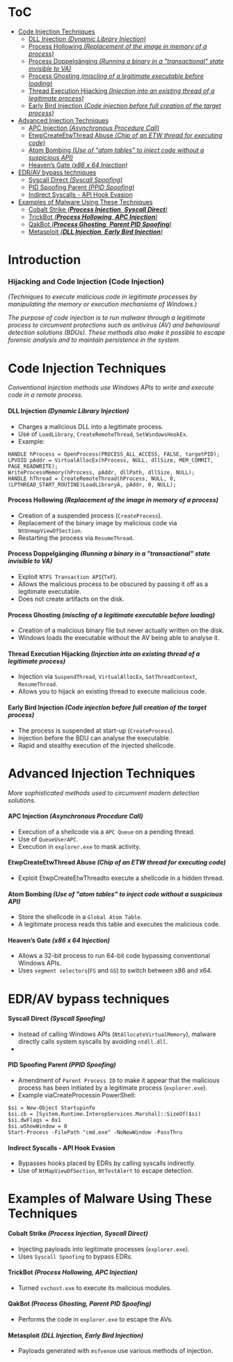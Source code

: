 # ToC
- [Code Injection Techniques](#code-injection-techniques)
  * [DLL Injection *(Dynamic Library Injection)*](#dll-injection---dynamic-library-injection--)
  * [Process Hollowing *(Replacement of the image in memory of a process)*](#process-hollowing---replacement-of-the-image-in-memory-of-a-process--)
  * [Process Doppelgänging *(Running a binary in a "transactional" state invisible to VA)*](#process-doppelg-nging---running-a-binary-in-a--transactional--state-invisible-to-va--)
  * [Process Ghosting *(miscling of a legitimate executable before loading)*](#process-ghosting---miscling-of-a-legitimate-executable-before-loading--)
  * [Thread Execution Hijacking *(Injection into an existing thread of a legitimate process)*](#thread-execution-hijacking---injection-into-an-existing-thread-of-a-legitimate-process--)
  * [Early Bird Injection *(Code injection before full creation of the target process)*](#early-bird-injection---code-injection-before-full-creation-of-the-target-process--)
- [Advanced Injection Techniques](#advanced-injection-techniques)
  * [APC Injection *(Asynchronous Procedure Call)*](apc-injection---asynchronous-procedure-call--)
  * [EtwpCreateEtwThread Abuse *(Chip of an ETW thread for executing code)*](#etwpcreateetwthread-abuse---chip-of-an-etw-thread-for-executing-code--)
  * [Atom Bombing *(Use of "atom tables" to inject code without a suspicious API)*](#atom-bombing---use-of--atom-tables--to-inject-code-without-a-suspicious-api--)
  * [Heaven’s Gate *(x86 x 64 Injection)*](#heaven-s-gate---x86-x-64-injection--)
- [EDR/AV bypass techniques](#edr-av-bypass-techniques)
  * [Syscall Direct *(Syscall Spoofing)*](#syscall-direct---syscall-spoofing--)
  * [PID Spoofing Parent *(PPID Spoofing)*](#pid-spoofing-parent---ppid-spoofing--)
  * [Indirect Syscalls - API Hook Evasion](#indirect-syscalls---api-hook-evasion)
- [Examples of Malware Using These Techniques](#examples-of-malware-using-these-techniques)
  * [Cobalt Strike *(**Process Injection**, **Syscall Direct**)*](#cobalt-strike-----process-injection------syscall-direct----)
  * [TrickBot *(**Process Hollowing**, **APC Injection**)*](#trickbot-----process-hollowing------apc-injection----)
  * [QakBot *(**Process Ghosting**, **Parent PID Spoofing**)*](#qakbot-----process-ghosting------parent-pid-spoofing----)
  * [Metasploit *(**DLL Injection**, **Early Bird Injection**)*](#metasploit-----dll-injection------early-bird-injection----)


# Introduction
### Hijacking and Code Injection (Code Injection)
*(Techniques to execute malicious code in legitimate processes by manipulating the memory or execution mechanisms of Windows.)*

*The purpose of code injection is to run malware through a legitimate process to circumvent protections such as antivirus (AV) and behavioural detection solutions (BDUs). These methods also make it possible to escape forensic analysis and to maintain persistence in the system.*

# Code Injection Techniques
*Conventional injection methods use Windows APIs to write and execute code in a remote process.*
#### DLL Injection *(Dynamic Library Injection)*
- Charges a malicious DLL into a legitimate process.
- Use of ```LoadLibrary```, ```CreateRemoteThread```, ```SetWindowsHookEx```.
- Example:
```
HANDLE hProcess = OpenProcess(PROCESS_ALL_ACCESS, FALSE, targetPID);
LPVOID pAddr = VirtualAllocEx(hProcess, NULL, dllSize, MEM_COMMIT, PAGE_READWRITE);
WriteProcessMemory(hProcess, pAddr, dllPath, dllSize, NULL);
HANDLE hThread = CreateRemoteThread(hProcess, NULL, 0, (LPTHREAD_START_ROUTINE)LoadLibraryA, pAddr, 0, NULL);
```
#### Process Hollowing *(Replacement of the image in memory of a process)*
- Creation of a suspended process (```CreateProcess```).
- Replacement of the binary image by malicious code via ```NtUnmapViewOfSection```.
- Restarting the process via ```ResumeThread```.

#### Process Doppelgänging *(Running a binary in a "transactional" state invisible to VA)*
- Exploit ```NTFS Transaction API```(```TxF```).
- Allows the malicious process to be obscured by passing it off as a legitimate executable.
- Does not create artifacts on the disk.

#### Process Ghosting *(miscling of a legitimate executable before loading)*
- Creation of a malicious binary file but never actually written on the disk.
- Windows loads the executable without the AV being able to analyse it.

#### Thread Execution Hijacking *(Injection into an existing thread of a legitimate process)*
- Injection via ```SuspendThread```, ```VirtualAllocEx```, ```SetThreadContext```, ```ResumeThread```.
- Allows you to hijack an existing thread to execute malicious code.

#### Early Bird Injection *(Code injection before full creation of the target process)*
- The process is suspended at start-up (```CreateProcess```).
- Injection before the BDU can analyse the executable.
- Rapid and stealthy execution of the injected shellcode.

# Advanced Injection Techniques
*More sophisticated methods used to circumvent modern detection solutions.*
#### APC Injection *(Asynchronous Procedure Call)*
- Execution of a shellcode via a ```APC Queue``` on a pending thread.
- Use of ```QueueUserAPC```.
- Execution in ```explorer.exe``` to mask activity.

#### EtwpCreateEtwThread Abuse *(Chip of an ETW thread for executing code)*
- Exploit EtwpCreateEtwThreadto execute a shellcode in a hidden thread.

#### Atom Bombing *(Use of "atom tables" to inject code without a suspicious API)*
- Store the shellcode in a ```Global Atom Table```.
- A legitimate process reads this table and executes the malicious code.

#### Heaven’s Gate *(x86 x 64 Injection)*
- Allows a 32-bit process to run 64-bit code bypassing conventional Windows APIs.
- Uses ```segment selectors```(```FS``` and ```GS```) to switch between x86 and x64.

# EDR/AV bypass techniques
#### Syscall Direct *(Syscall Spoofing)*
- Instead of calling Windows APIs (```NtAllocateVirtualMemory```), malware directly calls system syscalls by avoiding ```ntdll.dll```.
-

#### PID Spoofing Parent *(PPID Spoofing)*
- Amendment of ```Parent Process ID``` to make it appear that the malicious process has been initiated by a legitimate process (```explorer.exe```).
- Example viaCreateProcessin PowerShell:
```
$si = New-Object Startupinfo
$si.cb = [System.Runtime.InteropServices.Marshal]::SizeOf($si)
$si.dwFlags = 0x1
$si.wShowWindow = 0
Start-Process -FilePath "cmd.exe" -NoNewWindow -PassThru
```

#### Indirect Syscalls - API Hook Evasion
- Bypasses hooks placed by EDRs by calling syscalls indirectly.
- Use of ```NtMapViewOfSection```, ```NtTestAlert``` to escape detection.

# Examples of Malware Using These Techniques
#### Cobalt Strike *(**Process Injection**, **Syscall Direct**)*
- Injecting payloads into legitimate processes (```explorer.exe```).
- Uses ```Syscall Spoofing``` to bypass EDRs.

#### TrickBot *(**Process Hollowing**, **APC Injection**)*
- Turned ```svchost.exe``` to execute its malicious modules.

#### QakBot *(**Process Ghosting**, **Parent PID Spoofing**)*
- Performs the code in ```explorer.exe``` to escape the AVs.

#### Metasploit *(**DLL Injection**, **Early Bird Injection**)*
- Payloads generated with ```msfvenom``` use various methods of injection.
















